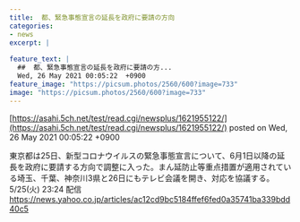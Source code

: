 ```yaml
---
title:  都、緊急事態宣言の延長を政府に要請の方向  
categories:
- news
excerpt: |
  
feature_text: |
  ##  都、緊急事態宣言の延長を政府に要請の方...
  Wed, 26 May 2021 00:05:22  +0900
feature_image: "https://picsum.photos/2560/600?image=733"
image: "https://picsum.photos/2560/600?image=733"
---
```


[https://asahi.5ch.net/test/read.cgi/newsplus/1621955122/](https://asahi.5ch.net/test/read.cgi/newsplus/1621955122/)
posted on Wed, 26 May 2021 00:05:22  +0900

<!--more-->

東京都は25日、新型コロナウイルスの緊急事態宣言について、6月1日以降の延長を政府に要請する方向で調整に入った。まん延防止等重点措置が適用されている埼玉、千葉、神奈川3県と26日にもテレビ会議を開き、対応を協議する。 5/25(火) 23:24 配信 https://news.yahoo.co.jp/articles/ac12cd9bc5184ffef6fed0a35741ba339bdd40c5
